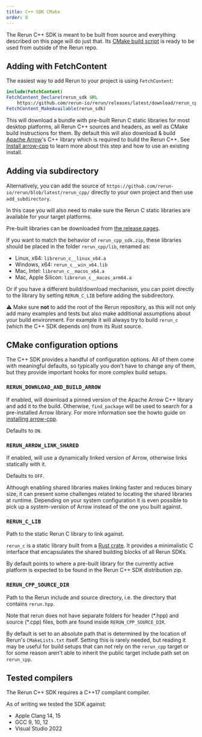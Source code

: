 ```yaml
---
title: C++ SDK CMake
order: 8
---
```


The Rerun C++ SDK is meant to be built from source and everything described on this page will do just that.
Its [CMake build script](https://github.com/rerun-io/rerun/blob/latest/rerun_cpp/CMakeLists.txt)
is ready to be used from outside of the Rerun repo.

## Adding with FetchContent

The easiest way to add Rerun to your project is using `FetchContent`:
```cmake
include(FetchContent)
FetchContent_Declare(rerun_sdk URL
    https://github.com/rerun-io/rerun/releases/latest/download/rerun_cpp_sdk.zip)
FetchContent_MakeAvailable(rerun_sdk)
```

This will download a bundle with pre-built Rerun C static libraries for most desktop platforms,
all Rerun C++ sources and headers, as well as CMake build instructions for them.
By default this will also download & build [Apache Arrow](https://arrow.apache.org/)'s C++ library which is required to build the Rerun C++.  See [Install arrow-cpp](../howto/arrow-cpp-install.md) to learn more about this step and how to use an existing install.

## Adding via subdirectory

Alternatively, you can add the source of `https://github.com/rerun-io/rerun/blob/latest/rerun_cpp/` directly to your own
project and then use `add_subdirectory`.

In this case you will also need to make sure the Rerun C static libraries are available for your target platforms.

Pre-built libraries can be downloaded from [the release pages](https://github.com/rerun-io/rerun/releases/latest).

If you want to match the behavior of `rerun_cpp_sdk.zip`, these libraries should be placed in the folder `rerun_cpp/lib`, renamed as:
 - Linux, x64: `librerun_c__linux_x64.a`
 - Windows, x64: `rerun_c__win_x64.lib`
 - Mac, Intel: `librerun_c__macos_x64.a`
 - Mac, Apple Silicon: `librerun_c__macos_arm64.a`

Or if you have a different build/download mechanism, you can point directly to the library by setting `RERUN_C_LIB`
before adding the subdirectory.

⚠️ Make sure **not** to add the root of the Rerun repository, as this will not only add many examples and tests
but also make additional assumptions about your build environment. For example it will always try to build
`rerun_c` (which the C++ SDK depends on) from its Rust source.

## CMake configuration options

The C++ SDK provides a handful of configuration options.
All of them come with meaningful defaults, so typically you don't have to change any of them,
but they provide important hooks for more complex build setups.

### `RERUN_DOWNLOAD_AND_BUILD_ARROW`
If enabled, will download a pinned version of the Apache Arrow C++ library and add it to the build.
Otherwise, `find_package` will be used to search for a pre-installed Arrow library.
For more information see the howto guide on [installing arrow-cpp](../howto/arrow-cpp-install.md).

Defaults to `ON`.

### `RERUN_ARROW_LINK_SHARED`
If enabled, will use a dynamically linked version of Arrow, otherwise links statically with it.

Defaults to `OFF`.

Although enabling shared libraries makes linking faster and reduces binary size, it can present some challenges
related to locating the shared libraries at runtime. Depending on your system configuration it is even possible
to pick up a system-version of Arrow instead of the one you built against.

### `RERUN_C_LIB`
Path to the static Rerun C library to link against.

`rerun_c` is a static library built from a [Rust crate](https://github.com/rerun-io/rerun/tree/latest/crates/rerun_c).
It provides a minimalistic C interface that encapsulates the shared building blocks of all Rerun SDKs.

By default points to where a pre-built library for the currently active platform
is expected to be found in the Rerun C++ SDK distribution zip.

### `RERUN_CPP_SOURCE_DIR`
Path to the Rerun include and source directory, i.e. the directory that contains `rerun.hpp`.

Note that rerun does not have separate folders for header (\*.hpp) and source (\*.cpp) files,
both are found inside `RERUN_CPP_SOURCE_DIR`.

By default is set to an absolute path that is determined by the location of Rerun's `CMakeLists.txt` itself.
Setting this is rarely needed, but reading it may be useful for build setups that can not rely on
the `rerun_cpp` target or for some reason aren't able to inherit the public target include path
set on `rerun_cpp`.


## Tested compilers

The Rerun C++ SDK requires a C++17 compliant compiler.

As of writing we tested the SDK against:
* Apple Clang 14, 15
* GCC 9, 10, 12
* Visual Studio 2022
